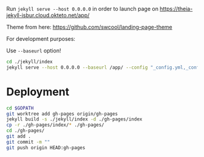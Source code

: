 Run `jekyll serve --host 0.0.0.0` in order to launch page on https://theia-jekyll-isbur.cloud.okteto.net/app/

Theme from here: https://github.com/swcool/landing-page-theme

For development purposes:

Use `--baseurl` option!

```bash
cd ./jekyll/index
jekyll serve --host 0.0.0.0 --baseurl /app/ --config "_config.yml,_config_dev.yml"
```



# Deployment

```bash
cd $GOPATH
git worktree add gh-pages origin/gh-pages
jekyll build -s ./jekyll/index -d ./gh-pages/index
cp -r ./gh-pages/index/* ./gh-pages/
cd ./gh-pages/
git add .
git commit -m ""
git push origin HEAD:gh-pages
```